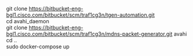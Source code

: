 git clone https://bitbucket-eng-bgl1.cisco.com/bitbucket/scm/traf1cg3n/tgen-automation.git <br>
cd avahi_daemon <br>
git clone https://bitbucket-eng-bgl1.cisco.com/bitbucket/scm/traf1cg3n/mdns-packet-generator.git avahi <br>
cd .. <br>
sudo docker-compose up <br>
